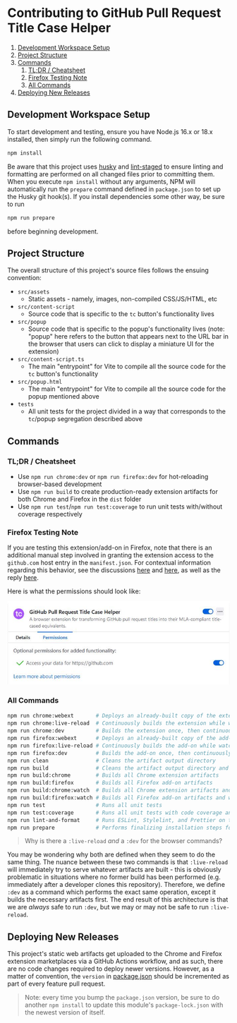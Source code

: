 # Contributing to GitHub Pull Request Title Case Helper

1. [Development Workspace Setup](#development-workspace-setup)
2. [Project Structure](#project-structure)
3. [Commands](#commands)
   1. [TL;DR / Cheatsheet](#tldr--cheatsheet)
   2. [Firefox Testing Note](#firefox-testing-note)
   3. [All Commands](#all-commands)
4. [Deploying New Releases](#deploying-new-releases)

## Development Workspace Setup

To start development and testing, ensure you have Node.js 16.x or 18.x installed, then simply run
the following command.

```bash
npm install
```

Be aware that this project uses [husky](https://www.npmjs.com/package/husky/v/latest) and
[lint-staged](https://www.npmjs.com/package/lint-staged/v/latest) to ensure linting and formatting
are performed on all changed files prior to committing them. When you execute `npm install` without
any arguments, NPM will automatically run the `prepare` command defined in `package.json` to set up
the Husky git hook(s). If you install dependencies some other way, be sure to run

```bash
npm run prepare
```

before beginning development.

## Project Structure

The overall structure of this project's source files follows the ensuing convention:

* `src/assets`
  * Static assets - namely, images, non-compiled CSS/JS/HTML, etc
* `src/content-script`
  * Source code that is specific to the `tc` button's functionality lives
* `src/popup`
  * Source code that is specific to the popup's functionality lives (note: "popup" here refers to
    the button that appears next to the URL bar in the browser that users can click to display a
    miniature UI for the extension)
* `src/content-script.ts`
  * The main "entrypoint" for Vite to compile all the source code for the `tc` button's
    functionality
* `src/popup.html`
  * The main "entrypoint" for Vite to compile all the source code for the popup mentioned
    above
* `tests`
  * All unit tests for the project divided in a way that corresponds to the `tc`/popup segregation
    described above

## Commands

### TL;DR / Cheatsheet

* Use `npm run chrome:dev` or `npm run firefox:dev` for hot-reloading browser-based development
* Use `npm run build` to create production-ready extension artifacts for both Chrome and Firefox in
  the `dist` folder
* Use `npm run test`/`npm run test:coverage` to run unit tests with/without coverage respectively

### Firefox Testing Note

If you are testing this extension/add-on in Firefox, note that there is an additional manual step
involved in granting the extension access to the `github.com` host entry in the `manifest.json`. For
contextual information regarding this behavior, see the discussions
[here](https://discourse.mozilla.org/t/extensions-using-content-scripts-without-any-user-action-wont-work-anymore-in-mv3/98728)
and
[here](https://discourse.mozilla.org/t/are-content-scripts-not-automatically-injected-anymore-with-manifest-v3/108146),
as well as the reply [here](https://discourse.mozilla.org/t/blog-post-manifest-v3-in-firefox-recap-next-steps/97372/7).

Here is what the permissions should look like:

![Enabled Permissions in Firefox](./examples/firefox-permissions.jpg)

### All Commands

```bash
npm run chrome:webext       # Deploys an already-built copy of the extension into a Chrome browser session
npm run chrome:live-reload  # Continuously builds the extension while watching for changes and deploys it into a Chrome browser session
npm run chrome:dev          # Builds the extension once, then continuously rebuilds the extension and deploys it into a Chrome browser session
npm run firefox:webext      # Deploys an already-built copy of the add-on into a Firefox browser session
npm run firefox:live-reload # Continuously builds the add-on while watching for changes and deploys it into a Firefox browser session
npm run firefox:dev         # Builds the add-on once, then continuously rebuilds the extension and deploys it into a Firefox browser session
npm run clean               # Cleans the artifact output directory
npm run build               # Cleans the artifact output directory and builds all extension/add-on artifacts for both Chrome and Firefox
npm run build:chrome        # Builds all Chrome extension artifacts
npm run build:firefox       # Builds all Firefox add-on artifacts
npm run build:chrome:watch  # Builds all Chrome extension artifacts and watches for changes
npm run build:firefox:watch # Builds all Firefox add-on artifacts and watches for changes
npm run test                # Runs all unit tests
npm run test:coverage       # Runs all unit tests with code coverage analysis
npm run lint-and-format     # Runs ESLint, Stylelint, and Prettier on the whole project
npm run prepare             # Performs finalizing installation steps for the project (e.g. husky install)
```

>Why is there a `:live-reload` *and* a `:dev` for the browser commands?

You may be wondering why both are defined when they seem to do the same thing. The nuance between
these two commands is that `:live-reload` will immediately try to serve whatever artifacts are
built - this is obviously problematic in situations where no former build has been performed (e.g.
immediately after a developer clones this repository). Therefore, we define `:dev` as a command
which performs the exact same operation, except it builds the necessary artifacts first. The end
result of this architecture is that we are *always* safe to run `:dev`, but we may or may not be
safe to run `:live-reload`.

## Deploying New Releases

This project's static web artifacts get uploaded to the Chrome and Firefox extension marketplaces
via a GitHub Actions workflow, and as such, there are no code changes required to deploy newer
versions. However, as a matter of convention, the `version` in [package.json](./package.json) should
be incremented as part of every feature pull request.

>Note: every time you bump the `package.json` version, be sure to do another `npm install` to update
>this module's `package-lock.json` with the newest version of itself.
